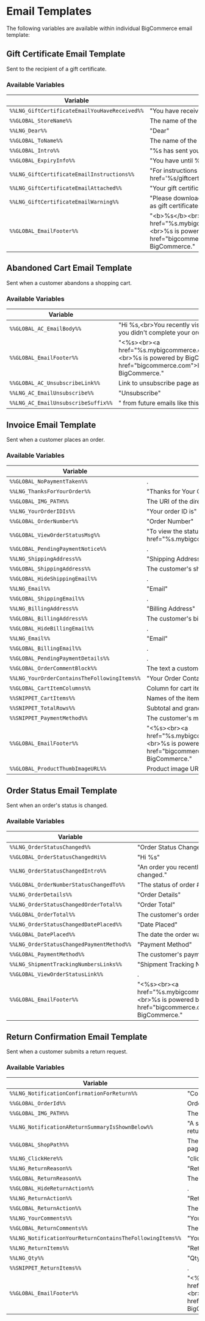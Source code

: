 # Email Templates



The following variables are available within individual BigCommerce email template:

## Gift Certificate Email Template

Sent to the recipient of a gift certificate.

### Available Variables
| Variable | Description |
|-|-|
| `%%LNG_GiftCertificateEmailYouHaveReceived%%` | "You have received a Gift Certificate for" |
| `%%GLOBAL_StoreName%%` | The name of the store. |
| `%%LNG_Dear%%` | "Dear" |
| `%%GLOBAL_ToName%%` | The name of the gift certificate recipient. |
| `%%GLOBAL_Intro%%` | "%s has sent you a %s gift certificate for %s." |
| `%%GLOBAL_ExpiryInfo%%` | "You have until %s to use this gift certificate before it expires." |
| `%%LNG_GiftCertificateEmailInstructions%%` | "For instructions on how to redeem your gift certificate please &lt;a href='%s/giftcertificates.php?action=redeem'&gt;click here&lt;/a&gt;." |
| `%%LNG_GiftCertificateEmailAttached%%` | "Your gift certificate is attached to this email." |
| `%%LNG_GiftCertificateEmailWarning%%` | "Please download or print a copy of your gift certificate for safe keeping as gift certificates are non-transferable." |
| `%%GLOBAL_EmailFooter%%` | "&lt;b&gt;%s&lt;/b&gt;&lt;br&gt;&lt;a href="%s.mybigcommerce.com/"&gt;http://%s.mybigcommerce.com/&lt;/a&gt;&lt;br&gt;%s is powered by BigCommerce. &lt;a href="bigcommerce.com"&gt;Launch your own store for free&lt;/a&gt; with BigCommerce." |

## Abandoned Cart Email Template

Sent when a customer abandons a shopping cart.

### Available Variables
| Variable | Description |
|-|-|
| `%%GLOBAL_AC_EmailBody%%` | "Hi %s,&lt;br&gt;You recently visited our online store and we noticed that you didn't complete your order for the following items:" |
| `%%GLOBAL_EmailFooter%%` | "&lt;%s&gt;&lt;br&gt;&lt;a href="%s.mybigcommerce.com/"&gt;http://%s.mybigcommerce.com/&lt;/a&gt;&lt;br&gt;%s is powered by BigCommerce. &lt;a href="bigcommerce.com"&gt;Launch your own store for free&lt;/a&gt; with BigCommerce." |
| `%%GLOBAL_AC_UnsubscribeLink%%` | Link to unsubscribe page associated with the store. |
| `%%LNG_AC_EmailUnsubscribe%%` | "Unsubscribe" |
| `%%LNG_AC_EmailUnsubscribeSuffix%%` | " from future emails like this" |

## Invoice Email Template

Sent when a customer places an order.

### Available Variables
| Variable | Description |
|-|-|
| `%%GLOBAL_NoPaymentTaken%%` | . |
| `%%LNG_ThanksForYourOrder%%` | "Thanks for Your Order" |
| `%%GLOBAL_IMG_PATH%%` | The URI of the directory in which the site’s image files reside. |
| `%%LNG_YourOrderIDIs%%` | "Your order ID is" |
| `%%GLOBAL_OrderNumber%%` | "Order Number" |
| `%%GLOBAL_ViewOrderStatusMsg%%` | "To view the status of your order &lt;a href="%s.mybigcommerce.com/orderstatus.php"&gt;click here&lt;/a&gt;." |
| `%%GLOBAL_PendingPaymentNotice%%` | . |
| `%%LNG_ShippingAddress%%` | "Shipping Address" |
| `%%GLOBAL_ShippingAddress%%` | The customer's shipping address. |
| `%%GLOBAL_HideShippingEmail%%` | . |
| `%%LNG_Email%%` | "Email" |
| `%%GLOBAL_ShippingEmail%%` | . |
| `%%LNG_BillingAddress%%` | "Billing Address" |
| `%%GLOBAL_BillingAddress%%` | The customer's billing address. |
| `%%GLOBAL_HideBillingEmail%%` | . |
| `%%LNG_Email%%` | "Email" |
| `%%GLOBAL_BillingEmail%%` | . |
| `%%GLOBAL_PendingPaymentDetails%%` | . |
| `%%GLOBAL_OrderCommentBlock%%` | The text a customer entered in the order comment box. |
| `%%LNG_YourOrderContainsTheFollowingItems%%` | "Your Order Contains..." |
| `%%GLOBAL_CartItemColumns%%` | Column for cart items. |
| `%%SNIPPET_CartItems%%` | Names of the items the customer ordered. |
| `%%SNIPPET_TotalRows%%` | Subtotal and grand total. |
| `%%SNIPPET_PaymentMethod%%` | The customer's method of payment. |
| `%%GLOBAL_EmailFooter%%` | "&lt;%s&gt;&lt;br&gt;&lt;a href="%s.mybigcommerce.com/"&gt;http://%s.mybigcommerce.com/&lt;/a&gt;&lt;br&gt;%s is powered by BigCommerce. &lt;a href="bigcommerce.com"&gt;Launch your own store for free&lt;/a&gt; with BigCommerce." |
| `%%GLOBAL_ProductThumbImageURL%%` | Product image URL. |

## Order Status Email Template

Sent when an order's status is changed.

### Available Variables
| Variable | Description |
|-|-|
| `%%LNG_OrderStatusChanged%%` | "Order Status Changed" |
| `%%GLOBAL_OrderStatusChangedHi%%` | "Hi %s" |
| `%%LNG_OrderStatusChangedIntro%%` | "An order you recently placed on our website has had its status changed." |
| `%%GLOBAL_OrderNumberStatusChangedTo%%` | "The status of order #%s is now &lt;strong&gt;%s&lt;/strong&gt;" |
| `%%LNG_OrderDetails%%` | "Order Details" |
| `%%LNG_OrderStatusChangedOrderTotal%%` | "Order Total" |
| `%%GLOBAL_OrderTotal%%` | The customer's order total. |
| `%%LNG_OrderStatusChangedDatePlaced%%` | "Date Placed" |
| `%%GLOBAL_DatePlaced%%` | The date the order was placed. |
| `%%LNG_OrderStatusChangedPaymentMethod%%` | "Payment Method" |
| `%%GLOBAL_PaymentMethod%%` | The customer's payment method. |
| `%%LNG_ShipmentTrackingNumbersLinks%%` | "Shipment Tracking Numbers / Links" |
| `%%GLOBAL_ViewOrderStatusLink%%` | . |
| `%%GLOBAL_EmailFooter%%` | "&lt;%s&gt;&lt;br&gt;&lt;a href="%s.mybigcommerce.com/"&gt;http://%s.mybigcommerce.com/&lt;/a&gt;&lt;br&gt;%s is powered by BigCommerce. &lt;a href="bigcommerce.com"&gt;Launch your own store for free&lt;/a&gt; with BigCommerce." |

## Return Confirmation Email Template

Sent when a customer submits a return request.

### Available Variables
| Variable | Description |
|-|-|
| `%%LNG_NotificationConfirmationForReturn%%` | "Confirmation for Return Request for Order ID" |
| `%%GLOBAL_OrderId%%` | Order ID number |
| `%%GLOBAL_IMG_PATH%%` | The URI of the directory in which the site’s image files reside. |
| `%%LNG_NotificationAReturnSummaryIsShownBelow%%` | "A summary of your return is shown below. To view the status of this return" |
| `%%GLOBAL_ShopPath%%` | The full URL to the store without a trailing slash. If on an SSL based page, this will be the HTTPS version of the store path. |
| `%%LNG_ClickHere%%` | "click here" |
| `%%LNG_ReturnReason%%` | "Return Reason" |
| `%%GLOBAL_ReturnReason%%` | The customer's selected return reason. |
| `%%GLOBAL_HideReturnAction%%` | . |
| `%%LNG_ReturnAction%%` | "Return Action" |
| `%%GLOBAL_ReturnAction%%` | The customer's selected return action. |
| `%%LNG_YourComments%%` | "Your Comments" |
| `%%GLOBAL_ReturnComments%%` | The customer's return comments. |
| `%%LNG_NotificationYourReturnContainsTheFollowingItems%%` | "Your Return Request Contains the Following Items..." |
| `%%LNG_ReturnItems%%` | "Return Items" |
| `%%LNG_Qty%%` | "Qty" |
| `%%SNIPPET_ReturnItems%%` | . |
| `%%GLOBAL_EmailFooter%%` | "&lt;%s&gt;&lt;br&gt;&lt;a href="%s.mybigcommerce.com/"&gt;http://%s.mybigcommerce.com/&lt;/a&gt;&lt;br&gt;%s is powered by BigCommerce. &lt;a href="bigcommerce.com"&gt;Launch your own store for free&lt;/a&gt; with BigCommerce." |
